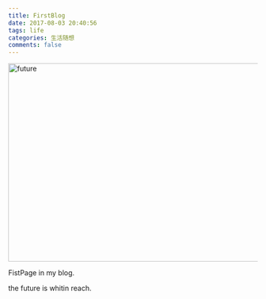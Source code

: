 ```yaml
---
title: FirstBlog
date: 2017-08-03 20:40:56
tags: life
categories: 生活随想
comments: false
---
```


<img src="http://i.imgur.com/sU2JZ8Z.jpg" width = "600" height = "400" alt="future">

FistPage in my blog.
<!-- more -->

the future is whitin reach.

